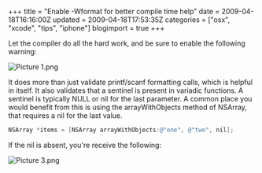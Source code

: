 +++
title = "Enable -Wformat for better compile time help"
date = 2009-04-18T16:16:00Z
updated = 2009-04-18T17:53:35Z
categories = ["osx", "xcode", "tips", "iphone"]
blogimport = true 
+++

Let the compiler do all the hard work, and be sure to enable the following warning:

![Picture 1.png](http://lh6.ggpht.com/_WTgxY9AxbJk/SepdBUhSs7I/AAAAAAAAAh8/oO-mV51nQew/Picture%201.png?imgmax=800)

It does more than just validate printf/scanf formatting calls, which is helpful in itself. It also validates that a sentinel is present in variadic functions. A sentinel is typically NULL or nil for the last parameter. A common place you would benefit from this is using the arrayWithObjects method of NSArray, that requires a nil for the last value.

```mm
NSArray *items = [NSArray arrayWithObjects:@"one", @"two", nil];
```

If the nil is absent, you're receive the following:

![Picture 3.png](http://lh4.ggpht.com/_WTgxY9AxbJk/Sep1_lFLQ3I/AAAAAAAAAiA/RpVKEbbVEaM/Picture%203.png?imgmax=800)